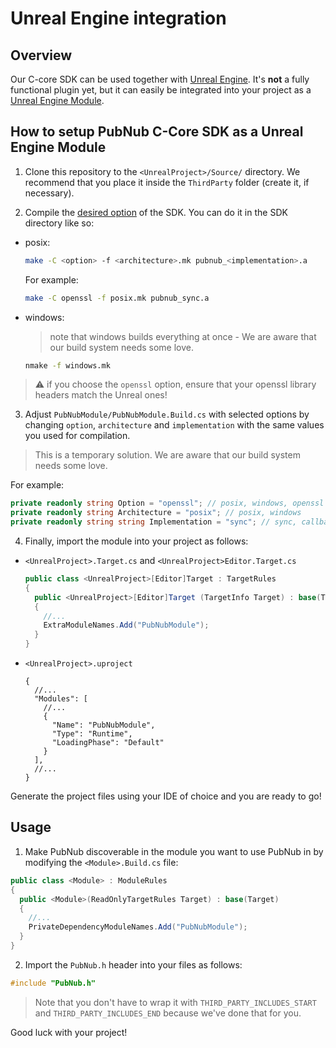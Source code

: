 # Unreal Engine integration

## Overview

Our C-core SDK can be used together with [Unreal Engine](https://www.unrealengine.com/en-US). It's **not** a fully functional plugin yet, 
but it can easily be integrated into your project as a [Unreal Engine Module](https://docs.unrealengine.com/5.3/en-US/unreal-engine-modules/).

## How to setup PubNub C-Core SDK as a Unreal Engine Module

1. Clone this repository to the `<UnrealProject>/Source/` directory. We recommend that you place it inside the `ThirdParty` folder (create it, if necessary). 

2. Compile the [desired option](https://www.pubnub.com/docs/sdks/c-core#hello-world) of the SDK. You can do it in the SDK directory like so:
  
  - posix:
    ```sh
    make -C <option> -f <architecture>.mk pubnub_<implementation>.a 
    ```
  
    For example:
  
    ```sh
    make -C openssl -f posix.mk pubnub_sync.a
    ```

  - windows:

    > note that windows builds everything at once - We are aware that our build system needs some love.

    ```sh
    nmake -f windows.mk
    ```
  
  > :warning: if you choose the `openssl` option, ensure that your openssl library headers match the Unreal ones!

3. Adjust `PubNubModule/PubNubModule.Build.cs` with selected options by changing `option`, `architecture` and `implementation` with the same values you used for compilation. 

  > This is a temporary solution. We are aware that our build system needs some love.

  For example:
  
  ```csharp 
  private readonly string Option = "openssl"; // posix, windows, openssl
  private readonly string Architecture = "posix"; // posix, windows
  private readonly string string Implementation = "sync"; // sync, callback
  ```

4. Finally, import the module into your project as follows:

  - `<UnrealProject>.Target.cs` and `<UnrealProject>Editor.Target.cs`
  
    ```csharp
    public class <UnrealProject>[Editor]Target : TargetRules
    {
      public <UnrealProject>[Editor]Target (TargetInfo Target) : base(Target)
      {
        //...
        ExtraModuleNames.Add("PubNubModule");
      }
    }
    ```
  
  - `<UnrealProject>.uproject`
  
    ```json5
    {
      //...
      "Modules": [
        //...
        {
          "Name": "PubNubModule",
          "Type": "Runtime",
          "LoadingPhase": "Default"
        }
      ],
      //...
    }
    ```

Generate the project files using your IDE of choice and you are ready to go!

## Usage 

1. Make PubNub discoverable in the module you want to use PubNub in by modifying the `<Module>.Build.cs` file:

  ```csharp
  public class <Module> : ModuleRules
  {
    public <Module>(ReadOnlyTargetRules Target) : base(Target)
    {
      //...
      PrivateDependencyModuleNames.Add("PubNubModule");
    }
  }
  ```

2. Import the `PubNub.h` header into your files as follows:
  
  ```cpp
  #include "PubNub.h" 
  ```

  > Note that you don't have to wrap it with `THIRD_PARTY_INCLUDES_START` and `THIRD_PARTY_INCLUDES_END` because we've done that for you.

Good luck with your project!

